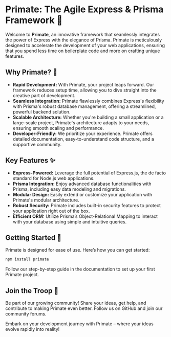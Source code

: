 # Primate: The Agile Express & Prisma Framework 🚀

Welcome to **Primate**, an innovative framework that seamlessly integrates the power of Express with the elegance of Prisma. Primate is meticulously designed to accelerate the development of your web applications, ensuring that you spend less time on boilerplate code and more on crafting unique features.

## Why Primate? 🌟
- **Rapid Development:** With Primate, your project leaps forward. Our framework reduces setup time, allowing you to dive straight into the creative part of development.
- **Seamless Integration:** Primate flawlessly combines Express's flexibility with Prisma's robust database management, offering a streamlined, powerful backend solution.
- **Scalable Architecture:** Whether you're building a small application or a large-scale project, Primate's architecture adapts to your needs, ensuring smooth scaling and performance.
- **Developer-Friendly:** We prioritize your experience. Primate offers detailed documentation, easy-to-understand code structure, and a supportive community.

## Key Features ✨
- **Express-Powered:** Leverage the full potential of Express.js, the de facto standard for Node.js web applications.
- **Prisma Integration:** Enjoy advanced database functionalities with Prisma, including easy data modeling and migrations.
- **Modular Design:** Easily extend or customize your application with Primate's modular architecture.
- **Robust Security:** Primate includes built-in security features to protect your application right out of the box.
- **Efficient ORM:** Utilize Prisma’s Object-Relational Mapping to interact with your database using simple and intuitive queries.

## Getting Started 🚀
Primate is designed for ease of use. Here’s how you can get started:
```bash
npm install primate
```
Follow our step-by-step guide in the documentation to set up your first Primate project.

## Join the Troop 🐒
Be part of our growing community! Share your ideas, get help, and contribute to making Primate even better. Follow us on GitHub and join our community forums.

Embark on your development journey with Primate – where your ideas evolve rapidly into reality!
